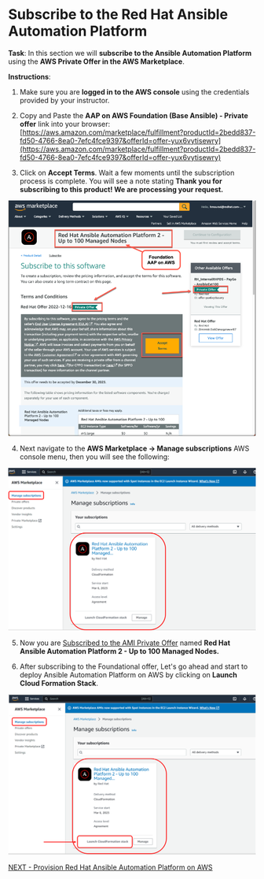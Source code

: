 <h1>Subscribe to the Red Hat Ansible Automation Platform</h1>

**Task**: In this section we will **subscribe to the Ansible Automation Platform** using the **AWS Private Offer in the AWS Marketplace**.

**Instructions**:

1. Make sure you are **logged in to the AWS console** using the credentials provided by your instructor.
2. Copy and Paste the **AAP on AWS Foundation (Base Ansible) - Private offer** link into your browser:  [https://aws.amazon.com/marketplace/fulfillment?productId=2bedd837-fd50-4766-8ea0-7efc4fce9397&offerId=offer-yux6vytisewry](https://aws.amazon.com/marketplace/fulfillment?productId=2bedd837-fd50-4766-8ea0-7efc4fce9397&offerId=offer-yux6vytisewry)

3. Click on **Accept Terms**.  Wait a few moments until the subscription process is complete.  You will see a note stating **Thank you for subscribing to this product!  We are processing your request.**

![alt_text](images/image3.png "image_tooltip")

4. Next navigate to the **AWS Marketplace -> Manage subscriptions** AWS console menu, then you will see the following:

![alt_text](images/image4.png "image_tooltip")

5. Now you are [Subscribed to the AMI Private Offer](https://docs.aws.amazon.com/marketplace/latest/buyerguide/buyer-private-offers-subscribing-ami-private-offer.html) named **Red Hat Ansible Automation Platform 2 - Up to 100 Managed Nodes.**

6. After subscribing to the Foundational offer, Let's go ahead and start to deploy Ansible Automation Platform on AWS by clicking on **Launch Cloud Formation Stack**.

![alt_text](images/image5.png "image_tooltip")

[NEXT - Provision Red Hat Ansible Automation Platform on AWS](page3.md)